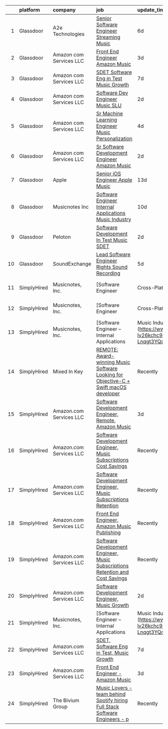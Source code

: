 

|    | platform    | company                 | job                                                                                                                                                                                                                                                                                                                                                                                                                                                                                                                                                                                                                                                                                                                                                                                                                                                                                                                                                                                                                                                                                                                                                                                                                                                                                                                                                     | update_time   | location                       |
|---:|:------------|:------------------------|:--------------------------------------------------------------------------------------------------------------------------------------------------------------------------------------------------------------------------------------------------------------------------------------------------------------------------------------------------------------------------------------------------------------------------------------------------------------------------------------------------------------------------------------------------------------------------------------------------------------------------------------------------------------------------------------------------------------------------------------------------------------------------------------------------------------------------------------------------------------------------------------------------------------------------------------------------------------------------------------------------------------------------------------------------------------------------------------------------------------------------------------------------------------------------------------------------------------------------------------------------------------------------------------------------------------------------------------------------------|:--------------|:-------------------------------|
|  1 | Glassdoor   | A2e Technologies        | [Senior Software Engineer  Streaming Music ](https://www.glassdoor.com/partner/jobListing.htm?pos=110&ao=1136043&s=58&guid=00000182bf2f70a8b59b4ed5b3b27e0f&src=GD_JOB_AD&t=SR&vt=w&ea=1&cs=1_7a456fe5&cb=1661064933982&jobListingId=1008070692080&jrtk=3-0-1gaviusc4kujr801-1gaviuscng2ok800-d22245dfa3e12a86-)                                                                                                                                                                                                                                                                                                                                                                                                                                                                                                                                                                                                                                                                                                                                                                                                                                                                                                                                                                                                                                        | 6d            | Seattle, WA                    |
|  2 | Glassdoor   | Amazon com Services LLC | [Front End Engineer   Amazon Music](https://www.glassdoor.com/partner/jobListing.htm?pos=103&ao=1136043&s=58&guid=00000182bf2f70a8b59b4ed5b3b27e0f&src=GD_JOB_AD&t=SR&vt=w&cs=1_a35480e1&cb=1661064933981&jobListingId=1008075514788&jrtk=3-0-1gaviusc4kujr801-1gaviuscng2ok800-715a8f6f79b0da99-)                                                                                                                                                                                                                                                                                                                                                                                                                                                                                                                                                                                                                                                                                                                                                                                                                                                                                                                                                                                                                                                      | 3d            | Culver City, CA                |
|  3 | Glassdoor   | Amazon com Services LLC | [SDET  Software Eng in Test  Music Growth](https://www.glassdoor.com/partner/jobListing.htm?pos=104&ao=1136043&s=58&guid=00000182bf2f70a8b59b4ed5b3b27e0f&src=GD_JOB_AD&t=SR&vt=w&cs=1_4a4d8d16&cb=1661064933982&jobListingId=1008069543759&jrtk=3-0-1gaviusc4kujr801-1gaviuscng2ok800-01ef90ed90cfbf63-)                                                                                                                                                                                                                                                                                                                                                                                                                                                                                                                                                                                                                                                                                                                                                                                                                                                                                                                                                                                                                                               | 7d            | Remote                         |
|  4 | Glassdoor   | Amazon com Services LLC | [Software Dev Engineer  Music SLU](https://www.glassdoor.com/partner/jobListing.htm?pos=105&ao=1136043&s=58&guid=00000182bf2f70a8b59b4ed5b3b27e0f&src=GD_JOB_AD&t=SR&vt=w&cs=1_59593aa7&cb=1661064933982&jobListingId=1008078629549&jrtk=3-0-1gaviusc4kujr801-1gaviuscng2ok800-cd868b275ddf7e19-)                                                                                                                                                                                                                                                                                                                                                                                                                                                                                                                                                                                                                                                                                                                                                                                                                                                                                                                                                                                                                                                       | 2d            | Seattle, WA                    |
|  5 | Glassdoor   | Amazon com Services LLC | [Sr Machine Learning Engineer  Music Personalization](https://www.glassdoor.com/partner/jobListing.htm?pos=107&ao=1136043&s=58&guid=00000182bf2f70a8b59b4ed5b3b27e0f&src=GD_JOB_AD&t=SR&vt=w&cs=1_129deb62&cb=1661064933982&jobListingId=1008073674728&jrtk=3-0-1gaviusc4kujr801-1gaviuscng2ok800-81a5f7bbc616b67b-)                                                                                                                                                                                                                                                                                                                                                                                                                                                                                                                                                                                                                                                                                                                                                                                                                                                                                                                                                                                                                                    | 4d            | San Francisco, CA              |
|  6 | Glassdoor   | Amazon com Services LLC | [Sr  Software Development Engineer  Amazon Music](https://www.glassdoor.com/partner/jobListing.htm?pos=108&ao=1136043&s=58&guid=00000182bf2f70a8b59b4ed5b3b27e0f&src=GD_JOB_AD&t=SR&vt=w&cs=1_41eb2e79&cb=1661064933982&jobListingId=1008078624918&jrtk=3-0-1gaviusc4kujr801-1gaviuscng2ok800-1840bd66ea54e6f3-)                                                                                                                                                                                                                                                                                                                                                                                                                                                                                                                                                                                                                                                                                                                                                                                                                                                                                                                                                                                                                                        | 2d            | San Francisco, CA              |
|  7 | Glassdoor   | Apple                   | [Senior iOS Engineer   Apple Music](https://www.glassdoor.com/partner/jobListing.htm?pos=102&ao=1110586&s=58&guid=00000182bf2f70a8b59b4ed5b3b27e0f&src=GD_JOB_AD&t=SR&vt=w&cs=1_0dcc68ac&cb=1661064933981&jobListingId=1008059181794&cpc=2CAED5C921A5F994&jrtk=3-0-1gaviusc4kujr801-1gaviuscng2ok800-d3c34b41dbc9a448--6NYlbfkN0BvKrLyj5gPmtZO9T8euul8TCxuuKNOtzRJOomxnwSEodTz2Bc-sPZlC5mDe-NOaJhpwnVBe_I-gW4eh7UdPHC0zoqKEIIfvLBLQzmNXgfJqzVZ1Z-ZVOewkUJOz69cwqmVRRa8B4-4abXTqdU1mNzMB89sllZ7eh1X0B8ggFoOimVzsF1VhzMGZSXf3eAmDm6VXl1Wuf6pKM6OAAUBGRpps0c7wc2IrDrYkvNUmTgqGdc_ZZlxcqKI9o9CWRzYqxxusXy8HoH5Mb0086yiS63PtqjTIYLZiwufU8k2dpXQU7aF58r0BqHeIaXJVh2cVnf3o6jSgCSYdSnUoii2I6u3qqkxaI9g4QpKFxcQNhPHr9XrrbNKcbWx8tJStTwUnQk8rut9sAl6vMNXqtssa8nAVr11VV0gVrV6lQHa1wd2-vs7tZKuxN5eIFrdkKsXkJBL9y6JZ0IJD14ecaAnzilWyhNWsFnbkMhR4AcfFR8EBN2QL5nSYDEnC4BJiwU6fNux40gsloMkBq3dg5pYUE9gOS9QWUm12CkR8hX0uSOkZTIKI3IVG53sRzD_rJEW3sLqbgmR18WiNO35c3sthaNIk44mtCWpivE6GNXYDE6BNafJx2ihANPBGjdB0mlDgdwXpLP8GBQ1wdVAibi4x5MfSK_rKiKV-G_btt8rUO3XgdPXH6LHd5TKgM21G2s81Z8w_MgNCpvLBE8y4QoXkxZYkychapaWt0_0XcSeBoGo9Nir7xTTkr0TdX12ZEV3XmDc1wtRHI7V2p9x16kRyUM9hbwGZig7nx8wVorfGHSYpu2K_-kWK9f68nQhHi2uXLUvxP-oxTnDZ2BU63xlujHZehAIH48ZXJXS_4EFoT1wK-rxxtDiApqF5-LEaT1g7KSMni9pr05xyW7T7ljC3LHuW4XoA8L32mwmrGZB00jVMlp4PoRKLJX9DQ759LFkftXN9X7z3R-6nwm_dWMNrq9b) | 13d           | San Diego, CA                  |
|  8 | Glassdoor   | Musicnotes  Inc         | [Software Engineer   Internal Applications   Music Industry](https://www.glassdoor.com/partner/jobListing.htm?pos=101&ao=1110586&s=58&guid=00000182bf2f70a8b59b4ed5b3b27e0f&src=GD_JOB_AD&t=SR&vt=w&ea=1&cs=1_de6369cd&cb=1661064933982&jobListingId=1008065664538&cpc=0C139D4CAD5A6DB2&jrtk=3-0-1gaviusc4kujr801-1gaviuscng2ok800-492ec6bce6fe8f5b--6NYlbfkN0AzOvrGu_UugWgn3GqKRF9Dlu_Ew02IZ-2nOt7BxrJX_eS0Bx3z2zJD9hjTiuV6ICBoU5iCl9aya2cnBFUAb-p4myPs5WVPjE4-GqauSIlGcRq-o3-6_qsVMbo9wMG7j-KOHW8OJtVYancnlGAJJWGYcaeIDSQox3Uu7dmHsHHGwptFlRTg43XJIuE7gG_IiUE7gOxr0kta4pzFXp8bTG0SX6uy9jd0XWdXSmTfslPJ4EzrpXkLR6-oFuL9xLdxfmKCOl18SjVj_OqgktQ_r8W8zaxXz01ugTQ_IqeD_YSGzZ60y-JMGpDEgIkASBfy784elF1V9qBOW6JCs08xz6s9qPB-BnG1DrVw501yib15tR1UiI6ssWLAOv_cuu0Wpl-3QpWh_quTJwhv2PdEUnG-8qYQm7BH0Ayg5EbBGTJv0YX2SEOMFU8fF32WbZyEGwFxZ2IfSKM9OOEZsr7TfZEZqOqZC4JMLV2zp193s8tvNK5bow2qWh8B7ZKg27OPCeQ72K0nGfG5-EdOAo4BwjIavKFl1KHvy3aNAs2aKcS5-Q%3D%3D)                                                                                                                                                                                                                                                                                                                                                                                                       | 10d           | Remote                         |
|  9 | Glassdoor   | Peloton                 | [Software Development In Test   Music  SDET ](https://www.glassdoor.com/partner/jobListing.htm?pos=106&ao=1136043&s=58&guid=00000182bf2f70a8b59b4ed5b3b27e0f&src=GD_JOB_AD&t=SR&vt=w&ea=1&cs=1_2c01ff9d&cb=1661064933982&jobListingId=1008078798511&jrtk=3-0-1gaviusc4kujr801-1gaviuscng2ok800-c188b00975dabe46-)                                                                                                                                                                                                                                                                                                                                                                                                                                                                                                                                                                                                                                                                                                                                                                                                                                                                                                                                                                                                                                       | 2d            | Atlanta, GA                    |
| 10 | Glassdoor   | SoundExchange           | [Lead Software Engineer  Rights Sound Recording ](https://www.glassdoor.com/partner/jobListing.htm?pos=109&ao=1136043&s=58&guid=00000182bf2f70a8b59b4ed5b3b27e0f&src=GD_JOB_AD&t=SR&vt=w&cs=1_b93c8a63&cb=1661064933982&jobListingId=1008071807412&jrtk=3-0-1gaviusc4kujr801-1gaviuscng2ok800-b6c59cac365880ba-)                                                                                                                                                                                                                                                                                                                                                                                                                                                                                                                                                                                                                                                                                                                                                                                                                                                                                                                                                                                                                                        | 5d            | Remote                         |
| 11 | SimplyHired | Musicnotes, Inc.        | [Software Engineer | Cross-Platform Apps | Music Industry](https://www.simplyhired.com/job/k8E4fg8SWWqgvPsk4kBA2CqJDhhUZAmYysUfvRGHibz7cVQEY9wzyw?q=music+developer)                                                                                                                                                                                                                                                                                                                                                                                                                                                                                                                                                                                                                                                                                                                                                                                                                                                                                                                                                                                                                                                                                                                                                                                    | 9d            | Remote                         |
| 12 | SimplyHired | Musicnotes, Inc.        | [Software Engineer | Cross-Platform Apps | Music Industry](https://www.simplyhired.com/job/k8E4fg8SWWqgvPsk4kBA2CqJDhhUZAmYysUfvRGHibz7cVQEY9wzyw?q=music+developer)                                                                                                                                                                                                                                                                                                                                                                                                                                                                                                                                                                                                                                                                                                                                                                                                                                                                                                                                                                                                                                                                                                                                                                                    | 9d            | Remote                         |
| 13 | SimplyHired | Musicnotes, Inc.        | [Software Engineer – Internal Applications | Music Industry](https://www.simplyhired.com/job/CJj4BR8cQSu-lv26kchc9c99R6mB050UHH-Lnqgt3YQdfFX2vFlL3A?q=music+developer)                                                                                                                                                                                                                                                                                                                                                                                                                                                                                                                                                                                                                                                                                                                                                                                                                                                                                                                                                                                                                                                                                                                                                                                  | 10d           | Remote                         |
| 14 | SimplyHired | Mixed In Key            | [REMOTE: Award-winning Music Software Looking for Objective-C + Swift macOS developer](https://www.simplyhired.com/job/hp01aCVdwM9hovpsfWt-nTSQSiUrrYDI2aQZ3w5x5T-YN0cNGt-cJw?q=music+developer)                                                                                                                                                                                                                                                                                                                                                                                                                                                                                                                                                                                                                                                                                                                                                                                                                                                                                                                                                                                                                                                                                                                                                        | Recently      | Miami, FL                      |
| 15 | SimplyHired | Amazon.com Services LLC | [Software Development Engineer, Remote, Amazon Music](https://www.simplyhired.com/job/d65y3BBFgV5dLOtO9e9WUMV5tuMFDJ0s8EwJtEMZSQeqRopxjao6dw?q=music+developer)                                                                                                                                                                                                                                                                                                                                                                                                                                                                                                                                                                                                                                                                                                                                                                                                                                                                                                                                                                                                                                                                                                                                                                                         | 3d            | Remote +6 locations            |
| 16 | SimplyHired | Amazon.com Services LLC | [Software Development Engineer, Music Subscriptions Cost Savings](https://www.simplyhired.com/job/XEwopm5QuGvr8VS5kIUwNZP7ZFm0iF7icTMe2PPpOp9gSB5axghabg?q=music+developer)                                                                                                                                                                                                                                                                                                                                                                                                                                                                                                                                                                                                                                                                                                                                                                                                                                                                                                                                                                                                                                                                                                                                                                             | Recently      | San Francisco, CA              |
| 17 | SimplyHired | Amazon.com Services LLC | [Software Development Engineer, Music Subscriptions Retention](https://www.simplyhired.com/job/_BVi0k1U_Z0RO6US-NlFQR6Fip6BRBA74t4qMU0t06aJDu2YQf2jAA?q=music+developer)                                                                                                                                                                                                                                                                                                                                                                                                                                                                                                                                                                                                                                                                                                                                                                                                                                                                                                                                                                                                                                                                                                                                                                                | Recently      | San Francisco, CA              |
| 18 | SimplyHired | Amazon.com Services LLC | [Front End Engineer, Amazon Music Publishing](https://www.simplyhired.com/job/5dZLfEE_wA3UF4StbuPOUw-C2Yu-Xv6bbIdAvv1Y1Qd2yUEgGag3ww?q=music+developer)                                                                                                                                                                                                                                                                                                                                                                                                                                                                                                                                                                                                                                                                                                                                                                                                                                                                                                                                                                                                                                                                                                                                                                                                 | Recently      | San Francisco, CA              |
| 19 | SimplyHired | Amazon.com Services LLC | [Software Development Engineer, Music Subscriptions Retention and Cost Savings](https://www.simplyhired.com/job/SPLr6-1KsoMadq-VHI9-EwKDSOoji6yjF5DHUrr3amK9mlL4M7bWEQ?q=music+developer)                                                                                                                                                                                                                                                                                                                                                                                                                                                                                                                                                                                                                                                                                                                                                                                                                                                                                                                                                                                                                                                                                                                                                               | Recently      | San Francisco, CA +2 locations |
| 20 | SimplyHired | Amazon.com Services LLC | [Software Development Engineer, Music Growth](https://www.simplyhired.com/job/zZLbArzNTyZYDFNnGSuPF6mMnM3jPj2n3n5Yus6xn-lYJgGEIXDayg?q=music+developer)                                                                                                                                                                                                                                                                                                                                                                                                                                                                                                                                                                                                                                                                                                                                                                                                                                                                                                                                                                                                                                                                                                                                                                                                 | 2d            | Seattle, WA +1 location        |
| 21 | SimplyHired | Musicnotes, Inc.        | [Software Engineer – Internal Applications | Music Industry](https://www.simplyhired.com/job/CJj4BR8cQSu-lv26kchc9c99R6mB050UHH-Lnqgt3YQdfFX2vFlL3A?q=music+developer)                                                                                                                                                                                                                                                                                                                                                                                                                                                                                                                                                                                                                                                                                                                                                                                                                                                                                                                                                                                                                                                                                                                                                                                  | 10d           | Remote                         |
| 22 | SimplyHired | Amazon.com Services LLC | [SDET, Software Eng in Test, Music Growth](https://www.simplyhired.com/job/ObPpG_RACzDxjryz42thbD9VBqbeE25uTFWbpbNcSbokmZEq549Jiw?q=music+developer)                                                                                                                                                                                                                                                                                                                                                                                                                                                                                                                                                                                                                                                                                                                                                                                                                                                                                                                                                                                                                                                                                                                                                                                                    | 7d            | Remote                         |
| 23 | SimplyHired | Amazon.com Services LLC | [Front End Engineer - Amazon Music](https://www.simplyhired.com/job/HrH56RyOPS9A2S9ZepvdPSj3gcoN29rik0njp4z2mjMeUUOG1Op4Dw?q=music+developer)                                                                                                                                                                                                                                                                                                                                                                                                                                                                                                                                                                                                                                                                                                                                                                                                                                                                                                                                                                                                                                                                                                                                                                                                           | 3d            | Culver City, CA                |
| 24 | SimplyHired | The Bivium Group        | [Music Lovers - team behind Spotify hiring Full Stack Software Engineers - p](https://www.simplyhired.com/job/xwPIhzuTN5QU7HiZUxxulf6NVWJJFVEgQggMHrjRfTQugyKoDq1S5w?q=music+developer)                                                                                                                                                                                                                                                                                                                                                                                                                                                                                                                                                                                                                                                                                                                                                                                                                                                                                                                                                                                                                                                                                                                                                                 | Recently      | Boston, MA                     |